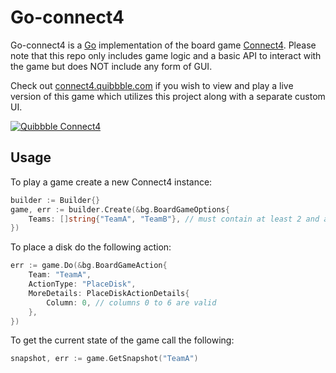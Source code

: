 # Go-connect4

Go-connect4 is a [Go](https://golang.org) implementation of the board game [Connect4](https://en.wikipedia.org/wiki/Connect_Four). Please note that this repo only includes game logic and a basic API to interact with the game but does NOT include any form of GUI.

Check out [connect4.quibbble.com](https://connect4.quibbble.com) if you wish to view and play a live version of this game which utilizes this project along with a separate custom UI.

[![Quibbble Connect4](https://i.imgur.com/Oab1Fm7.png)](https://connect4.quibbble.com)

## Usage

To play a game create a new Connect4 instance:
```go
builder := Builder{}
game, err := builder.Create(&bg.BoardGameOptions{
    Teams: []string{"TeamA", "TeamB"}, // must contain at least 2 and at most 3 teams
})
```

To place a disk do the following action:
```go
err := game.Do(&bg.BoardGameAction{
    Team: "TeamA",
    ActionType: "PlaceDisk",
    MoreDetails: PlaceDiskActionDetails{
        Column: 0, // columns 0 to 6 are valid
    },
})
```

To get the current state of the game call the following:
```go
snapshot, err := game.GetSnapshot("TeamA")
```
